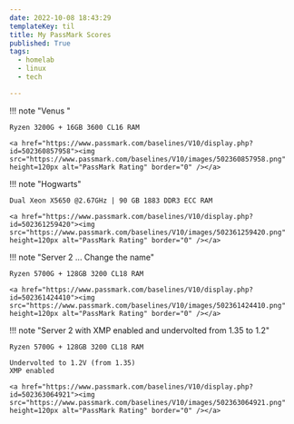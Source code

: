 ```yaml
---
date: 2022-10-08 18:43:29
templateKey: til
title: My PassMark Scores
published: True
tags:
  - homelab
  - linux
  - tech

---
```


!!! note "Venus "

    Ryzen 3200G + 16GB 3600 CL16 RAM

    <a href="https://www.passmark.com/baselines/V10/display.php?id=502360857958"><img src="https://www.passmark.com/baselines/V10/images/502360857958.png" height=120px alt="PassMark Rating" border="0" /></a>

!!! note "Hogwarts"

    Dual Xeon X5650 @2.67GHz | 90 GB 1883 DDR3 ECC RAM
    
    <a href="https://www.passmark.com/baselines/V10/display.php?id=502361259420"><img src="https://www.passmark.com/baselines/V10/images/502361259420.png" height=120px alt="PassMark Rating" border="0" /></a>


!!! note "Server 2 ... Change the name"

    Ryzen 5700G + 128GB 3200 CL18 RAM

    <a href="https://www.passmark.com/baselines/V10/display.php?id=502361424410"><img src="https://www.passmark.com/baselines/V10/images/502361424410.png" height=120px alt="PassMark Rating" border="0" /></a>

!!! note "Server 2 with XMP enabled and undervolted from 1.35 to 1.2"

    Ryzen 5700G + 128GB 3200 CL18 RAM

    Undervolted to 1.2V (from 1.35)
    XMP enabled

    <a href="https://www.passmark.com/baselines/V10/display.php?id=502363064921"><img src="https://www.passmark.com/baselines/V10/images/502363064921.png" height=120px alt="PassMark Rating" border="0" /></a>
